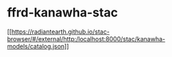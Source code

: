 # ffrd-kanawha-stac

[[https://radiantearth.github.io/stac-browser/#/external/http:/localhost:8000/stac/kanawha-models/catalog.json]]